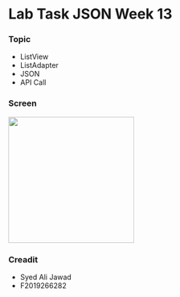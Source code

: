 # Lab Task JSON Week 13

### Topic

- ListView
- ListAdapter
- JSON
- API Call

### Screen
<img src="https://github.com/alijawad1511/Lab_Task_Week_13_Android/blob/master/screens/screen.png" width="250" />

### Creadit

- Syed Ali Jawad
- F2019266282
